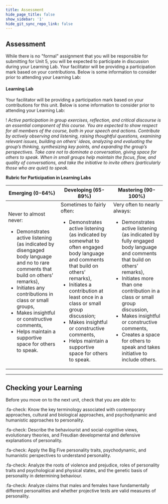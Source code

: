 ```yaml
---
title: Assessment
hide_page_title: false
show_sidebar: '1'
hide_git_sync_repo_link: false
---
```


## Assessment

While there is no "formal" assignment that you will be responsible for submitting for Unit 5, you will be expected to participate in discussion during your Learning Lab. Your facilitator will be providing a participation mark based on your contributions. Below is some information to consider prior to attending your Learning Lab:

#### **Learning Lab**

Your facilitator will be providing a participation mark based on your contributions for this unit. Below is some information to consider prior to attending your Learning Lab:

! *Active participation in group exercises, reflection, and critical discourse is an essential component of this course. You are expected to show respect for all members of the course, both in your speech and actions. Contribute by actively observing and listening, raising thoughtful questions, examining relevant issues, building on others’ ideas, analyzing and evaluating the group’s thinking, synthesizing key points, and expanding the group’s perspectives. Take care not to dominate a conversation, giving space for others to speak. When in small groups help maintain the focus, flow, and quality of conversations, and take the initiative to invite others (particularly those who are quiet) to speak.*

**Rubric for Participation in Learning Labs**

| Emerging (0-64%) | Developing (65-89%) | Mastering (90-100%)|
| ----------------| -------------------|-------------------|
|Never to almost never: <ul><li> Demonstrates active listening (as indicated by disengaged body language and no to rare comments that build on others’ remarks), <li>Initiates any contributions in class or small groups, <li> Makes insightful or constructive comments, <li> Helps maintain a supportive space for others to speak.|	Sometimes to fairly often: <ul><li> Demonstrates active listening (as indicated by somewhat to often engaged body language and comments that build on others’ remarks), <li> Initiates a contribution at least once in a class or small group discussion; <li> Makes insightful or constructive comments, <li> Helps maintain a supportive space for others to speak.|	Very often to nearly always: <ul><li> Demonstrates active listening (as indicated by fully engaged body language and comments that build on others’ remarks), <li> Initiates more than one contribution in a class or small group discussion, <li> Makes insightful or constructive comments, <li> Creates a space for others to speak and takes initiative to include others.|

---

## Checking your Learning

Before you move on to the next unit, check that you are able to:

:fa-check: Know the key terminology associated with contemporary approaches, cultural and biological approaches, and psychodynamic and humanistic approaches to personality.

:fa-check: Describe the behaviourist and social-cognitive views, evolutionary theories, and Freudian developmental and defensive explanations of personality.

:fa-check: Apply the Big Five personality traits, psychodynamic, and humanistic perspectives to understand personality.

:fa-check: Analyze the roots of violence and prejudice, roles of personality traits and psychological and physical states, and the genetic basis of personality in determining behaviour.

:fa-check: Analyze claims that males and females have fundamentally different personalities and whether projective tests are valid measures of personality.
